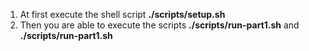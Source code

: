 1. At first execute the shell script **./scripts/setup.sh**
2. Then you are able to execute the scripts **./scripts/run-part1.sh** and **./scripts/run-part1.sh**
